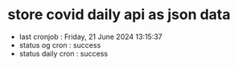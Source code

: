 # store covid daily api as json data

- last cronjob : Friday, 21 June 2024 13:15:37
- status og cron : success
- status daily cron : success
      
      